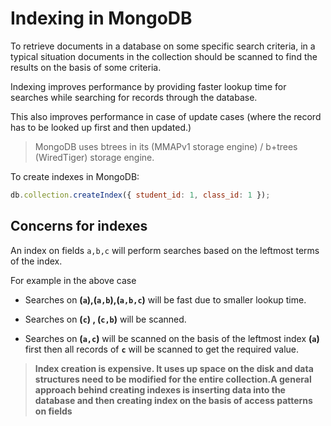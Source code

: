 # Indexing in MongoDB

To retrieve documents in a database on some specific search criteria, in a typical situation documents in the collection should be scanned to find the results on the basis of some criteria.

Indexing improves performance by providing faster lookup time for searches while searching for records through the database.

This also improves performance in case of update cases (where the record has to be looked up first and then updated.)

> MongoDB uses btrees in its (MMAPv1 storage engine) / b+trees (WiredTiger) storage engine.

To create indexes in MongoDB:

```js
db.collection.createIndex({ student_id: 1, class_id: 1 });
```

## Concerns for indexes

An index on fields `a,b,c` will perform searches based on the leftmost terms of the index.

For example in the above case

* Searches on **(`a`),(`a,b`),(`a,b,c`)** will be fast due to smaller lookup time.

* Searches on **(`c`) , (`c,b`)** will be scanned.

* Searches on **(`a,c`)** will be scanned on the basis of the leftmost index **(`a`)** first then all records of **`c`** will be scanned to get the required value.

> **Index creation is expensive. It uses up space on the disk and data structures need to be modified for the entire collection.A general approach behind creating indexes is inserting data into the database and then creating index on the basis of access patterns on fields**
